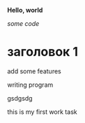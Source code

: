**Hello, world**

*some code*

# заголовок 1

add some features

writing program 

gsdgsdg

this is my first work task
